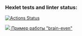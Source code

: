### Hexlet tests and linter status:
[![Actions Status](https://github.com/AlexandrBorovkov/python-project-49/actions/workflows/hexlet-check.yml/badge.svg)](https://github.com/AlexandrBorovkov/python-project-49/actions)

<a href="https://codeclimate.com/github/AlexandrBorovkov/python-project-49/maintainability">
    <img src="https://api.codeclimate.com/v1/badges/26fa5b8507991f84546f/maintainability" />
</a>

<a href="https://asciinema.org/a/mH8KcVcs8fbdIg2dMyXljHC8L">
    Пример работы "brain-even"
</a>
